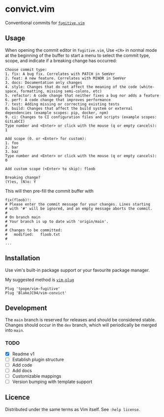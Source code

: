# convict.vim
Conventional commits for [`fugitive.vim`]()

## Usage
When opening the commit editor in `fugitive.vim`, Use `<CR>` in normal mode at the beginning of the
buffer to start a menu to select the commit type, scope, and indicate if a breaking change
has occurred:
```
Choose commit type:
1. fix: A bug fix. Correlates with PATCH in SemVer
2. feat: A new feature. Correlates with MINOR in SemVer
3. docs: Documentation only changes
4. style: Changes that do not affect the meaning of the code (white-space, formatting, missing semi-colons, etc)
5. refactor: A code change that neither fixes a bug nor adds a feature
6. perf: A code change that improves performance
7. test: Adding missing or correcting existing tests
8. build: Changes that affect the build system or external dependencies (example scopes: pip, docker, npm)
9. ci: Changes to CI configuration files and scripts (example scopes: GitLabCI)
Type number and <Enter> or click with the mouse (q or empty cancels): 1

Add scope (0. or <Enter> for custom):
1. foo
2. bar
3. baz
Type number and <Enter> or click with the mouse (q or empty cancels): 0

Add custom scope (<Enter> to skip): floob

Breaking change?
(Y)es, (N)o: Y
```

This will then pre-fill the commit buffer with
```
fix(floob)!:
# Please enter the commit message for your changes. Lines starting
# with '#' will be ignored, and an empty message aborts the commit.
#
# On branch main
# Your branch is up to date with 'origin/main'.
#
# Changes to be committed:
#   modified:   floob.txt
#
...
```

## Installation
Use vim's built-in package support or your favourite package manager.

My suggested method is [`vim-plug`]()
```
Plug 'tpope/vim-fugitive'
Plug 'BlakeJC94/vim-convict'
```

## Development
The `main` branch is reserved for releases and should be considered stable. Changes should occur in
the `dev` branch, which will periodically be merged into `main`.

### TODO
- [x] Readme v1
- [ ] Establish plugin structure
- [ ] Add code
- [ ] Add docs
- [ ] Customizable mappings
- [ ] Version bumping with template support

## Licence
Distributed under the same terms as Vim itself. See `:help license`.
